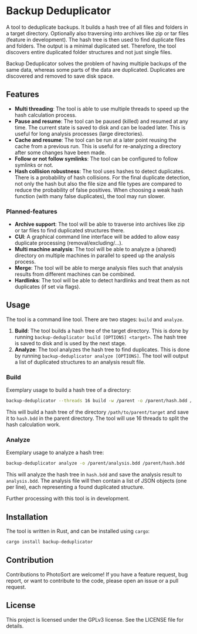 # Backup Deduplicator
A tool to deduplicate backups. It builds a hash tree of all files and folders
in a target directory. Optionally also traversing into archives like zip or tar
files (feature in development). The hash tree is then used to find duplicate
files and folders. The output is a minimal duplicated set. Therefore, the tool
discovers entire duplicated folder structures and not just single files.

Backup Deduplicator solves the problem of having multiple backups of the same
data, whereas some parts of the data are duplicated. Duplicates are discovered
and removed to save disk space.

## Features
* **Multi threading**: The tool is able to use multiple threads to speed up the
  hash calculation process.
* **Pause and resume**: The tool can be paused (killed) and resumed at any time. The
  current state is saved to disk and can be loaded later. This is useful for long
  analysis processes (large directories).
* **Cache and resume**: The tool can be run at a later point reusing the cache from
  a previous run. This is useful for re-analyzing a directory after some changes
  have been made.
* **Follow or not follow symlinks**: The tool can be configured to follow symlinks
  or not.
* **Hash collision robustness**: The tool uses hashes to detect duplicates.
  There is a probability of hash collisions. For the final duplicate detection,
  not only the hash but also the file size and file types are compared to reduce
  the probability of false positives. When choosing a weak hash function (with many
  false duplicates), the tool may run slower.

### Planned-features
* **Archive support**: The tool will be able to traverse into archives like zip
  or tar files to find duplicated structures there.
* **CUI**: A graphical command line interface will be added to allow easy duplicate
  processing (removal/excluding/...).
* **Multi machine analysis**: The tool will be able to analyze a (shared) directory 
  on multiple machines in parallel to speed up the analysis process.
* **Merge**: The tool will be able to merge analysis files such that analysis results
  from different machines can be combined.
* **Hardlinks**: The tool will be able to detect hardlinks and treat them as not duplicates
  (if set via flags).

## Usage
The tool is a command line tool. There are two stages: `build` and `analyze`.
 1. **Build**: The tool builds a hash tree of the target directory. This is done
    by running `backup-deduplicator build [OPTIONS] <target>`. The hash tree is saved to
    disk and is used by the next stage.
2. **Analyze**: The tool analyzes the hash tree to find duplicates. This is done
    by running `backup-deduplicator analyze [OPTIONS]`. The tool will output a list of
    duplicated structures to an analysis result file.

### Build
Exemplary usage to build a hash tree of a directory:
```bash
backup-deduplicator --threads 16 build -w /parent -o /parent/hash.bdd /parent/target
```
This will build a hash tree of the directory `/path/to/parent/target` and save it to
`hash.bdd` in the parent directory. The tool will use 16 threads to split the hash
calculation work.

### Analyze
Exemplary usage to analyze a hash tree:
```bash
backup-deduplicator analyze -o /parent/analysis.bdd /parent/hash.bdd
```
This will analyze the hash tree in `hash.bdd` and save the analysis result to `analysis.bdd`.
The analysis file will then contain a list of JSON objects (one per line),
each representing a found duplicated structure.

Further processing with this tool is in development.

## Installation
The tool is written in Rust, and can be installed using `cargo`:
```bash
cargo install backup-deduplicator
```

## Contribution
Contributions to PhotoSort are welcome! If you have a feature request,
bug report, or want to contribute to the code, please open an
issue or a pull request.

## License
This project is licensed under the GPLv3 license. See the LICENSE file for details.
